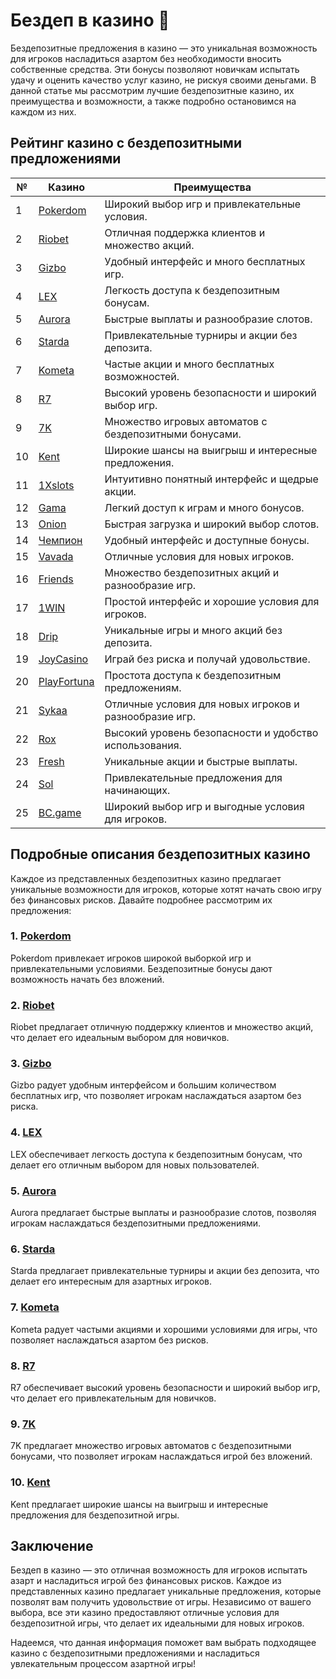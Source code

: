 # Бездеп в казино 🎲

Бездепозитные предложения в казино — это уникальная возможность для игроков насладиться азартом без необходимости вносить собственные средства. Эти бонусы позволяют новичкам испытать удачу и оценить качество услуг казино, не рискуя своими деньгами. В данной статье мы рассмотрим лучшие бездепозитные казино, их преимущества и возможности, а также подробно остановимся на каждом из них.

## Рейтинг казино с бездепозитными предложениями

| №  | Казино        | Преимущества                                                |
|----|---------------|------------------------------------------------------------|
| 1  | [Pokerdom](https://brandplay.link/4k77v2yx)  | Широкий выбор игр и привлекательные условия.             |
| 2  | [Riobet](https://brandplay.link/7xBLTPyj)     | Отличная поддержка клиентов и множество акций.           |
| 3  | [Gizbo](https://brandplay.link/bprXw4YV)      | Удобный интерфейс и много бесплатных игр.                |
| 4  | [LEX](https://brandplay.link/zW4hdDFV)        | Легкость доступа к бездепозитным бонусам.                |
| 5  | [Aurora](https://10trafic-stat2.com/click/668546556bcc6313411604bd/6766/13032/subaccount) | Быстрые выплаты и разнообразие слотов.                    |
| 6  | [Starda](https://brandplay.link/fB7xwRFL)     | Привлекательные турниры и акции без депозита.            |
| 7  | [Kometa](https://brandplay.link/8ZymQJV8)      | Частые акции и много бесплатных возможностей.             |
| 8  | [R7](https://brandplay.link/bMd3Yjsw)          | Высокий уровень безопасности и широкий выбор игр.        |
| 9  | [7K](https://brandplay.link/BvQyFShp)          | Множество игровых автоматов с бездепозитными бонусами.   |
| 10 | [Kent](https://brandplay.link/Fv2WP3js)        | Широкие шансы на выигрыш и интересные предложения.       |
| 11 | [1Xslots](https://brandplay.link/hSB1khtr)     | Интуитивно понятный интерфейс и щедрые акции.            |
| 12 | [Gama](https://brandplay.link/j6NMKsDz)        | Легкий доступ к играм и много бонусов.                   |
| 13 | [Onion](https://brandplay.link/zBGRVpQ9)       | Быстрая загрузка и широкий выбор слотов.                 |
| 14 | [Чемпион](https://temon-gter.cfd/go/lRq?p80412p304504pcc44t17455) | Удобный интерфейс и доступные бонусы.                     |
| 15 | [Vavada](https://vavadapartner.pro/?promo=ea5c9275-6854-4505-94fc-95ab18221945-linkb2) | Отличные условия для новых игроков.                       |
| 16 | [Friends](https://gofriends.vc/linkb2)         | Множество бездепозитных акций и разнообразие игр.       |
| 17 | [1WIN](https://brandplay.link/smXVpBbG)        | Простой интерфейс и хорошие условия для игроков.         |
| 18 | [Drip](https://drp-ircp01.com/c07e6a3db)       | Уникальные игры и много акций без депозита.              |
| 19 | [JoyCasino](https://rpc30.call2me.pro/?/ru/registration?apkpop=0&partner=p24970p3291217pc98f) | Играй без риска и получай удовольствие.                  |
| 20 | [PlayFortuna](https://fortunapromo.net/alt/playfortuna/registration?0dc4a9362a71feb7e3f165fb8e766f70) | Простота доступа к бездепозитным предложениям.            |
| 21 | [Sykaa](https://s-two-way.com/?source=linkb2&pid=30697) | Отличные условия для новых игроков и разнообразие игр.   |
| 22 | [Rox](https://rox-pvwfpjgcxe.com/cb1ee18a5)     | Высокий уровень безопасности и удобство использования.    |
| 23 | [Fresh](https://fresh-eumwkxwao.com/c3f7b485d)  | Уникальные акции и быстрые выплаты.                       |
| 24 | [Sol](https://sol-mmtdzfbaco.com/cb2415bca)     | Привлекательные предложения для начинающих.               |
| 25 | [BC.game](https://partnerbcgame.com/dcc53d441)  | Широкий выбор игр и выгодные условия для игроков.       |

## Подробные описания бездепозитных казино

Каждое из представленных бездепозитных казино предлагает уникальные возможности для игроков, которые хотят начать свою игру без финансовых рисков. Давайте подробнее рассмотрим их предложения:

### 1. [Pokerdom](https://brandplay.link/4k77v2yx)
Pokerdom привлекает игроков широкой выборкой игр и привлекательными условиями. Бездепозитные бонусы дают возможность начать без вложений.

### 2. [Riobet](https://brandplay.link/7xBLTPyj)
Riobet предлагает отличную поддержку клиентов и множество акций, что делает его идеальным выбором для новичков.

### 3. [Gizbo](https://brandplay.link/bprXw4YV)
Gizbo радует удобным интерфейсом и большим количеством бесплатных игр, что позволяет игрокам наслаждаться азартом без риска.

### 4. [LEX](https://brandplay.link/zW4hdDFV)
LEX обеспечивает легкость доступа к бездепозитным бонусам, что делает его отличным выбором для новых пользователей.

### 5. [Aurora](https://10trafic-stat2.com/click/668546556bcc6313411604bd/6766/13032/subaccount)
Aurora предлагает быстрые выплаты и разнообразие слотов, позволяя игрокам наслаждаться бездепозитными предложениями.

### 6. [Starda](https://brandplay.link/fB7xwRFL)
Starda предлагает привлекательные турниры и акции без депозита, что делает его интересным для азартных игроков.

### 7. [Kometa](https://brandplay.link/8ZymQJV8)
Kometa радует частыми акциями и хорошими условиями для игры, что позволяет наслаждаться азартом без рисков.

### 8. [R7](https://brandplay.link/bMd3Yjsw)
R7 обеспечивает высокий уровень безопасности и широкий выбор игр, что делает его привлекательным для новичков.

### 9. [7K](https://brandplay.link/BvQyFShp)
7K предлагает множество игровых автоматов с бездепозитными бонусами, что позволяет игрокам наслаждаться игрой без вложений.

### 10. [Kent](https://brandplay.link/Fv2WP3js)
Kent предлагает широкие шансы на выигрыш и интересные предложения для бездепозитной игры.

## Заключение

Бездеп в казино — это отличная возможность для игроков испытать азарт и насладиться игрой без финансовых рисков. Каждое из представленных казино предлагает уникальные предложения, которые позволят вам получить удовольствие от игры. Независимо от вашего выбора, все эти казино предоставляют отличные условия для бездепозитной игры, что делает их идеальными для новых игроков.

Надеемся, что данная информация поможет вам выбрать подходящее казино с бездепозитными предложениями и насладиться увлекательным процессом азартной игры!
